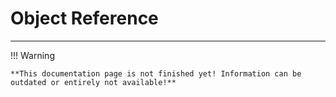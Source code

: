 # Object Reference

---

!!! Warning

    **This documentation page is not finished yet! Information can be outdated or entirely not available!**
